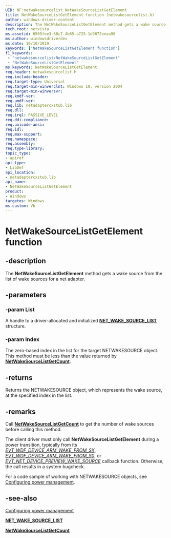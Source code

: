 ```yaml
---
UID: NF:netwakesourcelist.NetWakeSourceListGetElement
title: NetWakeSourceListGetElement function (netwakesourcelist.h)
author: windows-driver-content
description: The NetWakeSourceListGetElement method gets a wake source from the list of wake sources for a net adapter.
tech.root: netvista
ms.assetid: 6505fee3-68c7-4b65-a725-1d9072eeaa98
ms.author: windowsdriverdev
ms.date: 10/10/2019
keywords: ["NetWakeSourceListGetElement function"]
f1_keywords:
 - "netwakesourcelist/NetWakeSourceListGetElement"
 - "NetWakeSourceListGetElement"
ms.keywords: NetWakeSourceListGetElement
req.header: netwakesourcelist.h
req.include-header:
req.target-type: Universal
req.target-min-winverclnt: Windows 10, version 2004
req.target-min-winversvr:
req.kmdf-ver:
req.umdf-ver:
req.lib: netadaptercxstub.lib
req.dll:
req.irql: PASSIVE_LEVEL
req.ddi-compliance:
req.unicode-ansi:
req.idl:
req.max-support:
req.namespace:
req.assembly:
req.type-library: 
topic_type: 
- apiref
api_type: 
- LibDef
api_location: 
- netadaptercxstub.lib
api_name: 
- NetWakeSourceListGetElement
product: 
- Windows
targetos: Windows
ms.custom: Vb
---
```


# NetWakeSourceListGetElement function


## -description

The **NetWakeSourceListGetElement** method gets a wake source from the list of wake sources for a net adapter.

## -parameters

### -param List

A handle to a driver-allocated and initialized [**NET_WAKE_SOURCE_LIST**](../netwakesourcelist/ns-netwakesourcelist-_net_wake_source_list.md) structure.

### -param Index

The zero-based index in the list for the target NETWAKESOURCE object. This method must be less than the value returned by [**NetWakeSourceListGetCount**](../netwakesourcelist/nf-netwakesourcelist-netwakesourcelistgetcount.md).

## -returns

Returns the NETWAKESOURCE object, which represents the wake source, at the specified index in the list.

## -remarks

Call [**NetWakeSourceListGetCount**](../netwakesourcelist/nf-netwakesourcelist-netwakesourcelistgetcount.md) to get the number of wake sources before calling this method.

The client driver must only call **NetWakeSourceListGetElement** during a power transition, typically from its *[EVT_WDF_DEVICE_ARM_WAKE_FROM_SX](../wdfdevice/nc-wdfdevice-evt_wdf_device_arm_wake_from_sx.md)*, *[EVT_WDF_DEVICE_ARM_WAKE_FROM_S0](../wdfdevice/nc-wdfdevice-evt_wdf_device_arm_wake_from_s0.md)*, or *[EVT_NET_DEVICE_PREVIEW_WAKE_SOURCE](../netdevice/nc-netdevice-evt_net_device_preview_wake_source.md)* callback function. Otherwise, the call results in a system bugcheck.

For a code sample of working with NETWAKESOURCE objects, see [Configuring power management](https://docs.microsoft.com/windows-hardware/drivers/netcx/configuring-power-management).

## -see-also

[Configuring power management](https://docs.microsoft.com/windows-hardware/drivers/netcx/configuring-power-management)

[**NET_WAKE_SOURCE_LIST**](../netwakesourcelist/ns-netwakesourcelist-_net_wake_source_list.md)

[**NetWakeSourceListGetCount**](../netwakesourcelist/nf-netwakesourcelist-netwakesourcelistgetcount.md)
